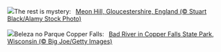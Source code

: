 ![](https://www.bing.com/th?id=OHR.MeonHillViewUK_EN-GB5301951758_UHD.jpg&w=1000)The rest is mystery:&nbsp;&ensp;[Meon Hill, Gloucestershire, England (© Stuart Black/Alamy Stock Photo)](https://www.bing.com/th?id=OHR.MeonHillViewUK_EN-GB5301951758_UHD.jpg)
<br><br/>
![](https://www.bing.com/th?id=OHR.BadRiver_PT-BR2573221301_UHD.jpg&w=1000)Beleza no Parque Copper Falls:&nbsp;&ensp;[Bad River in Copper Falls State Park, Wisconsin (© Big Joe/Getty Images)](https://www.bing.com/th?id=OHR.BadRiver_PT-BR2573221301_UHD.jpg)
<br><br/>
